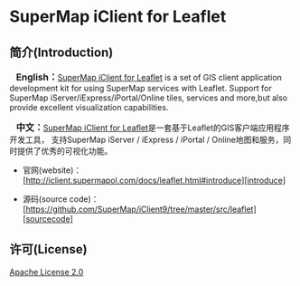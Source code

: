 # SuperMap iClient for Leaflet
[introduce]:http://iclient.supermapol.com/docs/leaflet.html#introduce
[sourcecode]:https://github.com/SuperMap/iClient9/tree/master/src/leaflet

## 简介(Introduction)
&nbsp;&nbsp;&nbsp;<font style="font-weight:bolder;font-size:16px;">English：</font>[SuperMap iClient for Leaflet][introduce] is a set of GIS client application development kit for using SuperMap services with Leaflet.
Support for SuperMap iServer/iExpress/iPortal/Online tiles, services and more,but also provide excellent visualization capabilities.

&nbsp;&nbsp;&nbsp;<font style="font-weight:bolder;font-size:16px;">中文：</font>[SuperMap iClient for Leaflet][introduce]是一套基于Leaflet的GIS客户端应用程序开发工具，
支持SuperMap iServer / iExpress / iPortal / Online地图和服务，同时提供了优秀的可视化功能。

* 官网(website)：[http://iclient.supermapol.com/docs/leaflet.html#introduce][introduce]

* 源码(source code)：[https://github.com/SuperMap/iClient9/tree/master/src/leaflet][sourcecode]

## 许可(License)
[ Apache License 2.0 ](../../LICENSE)
